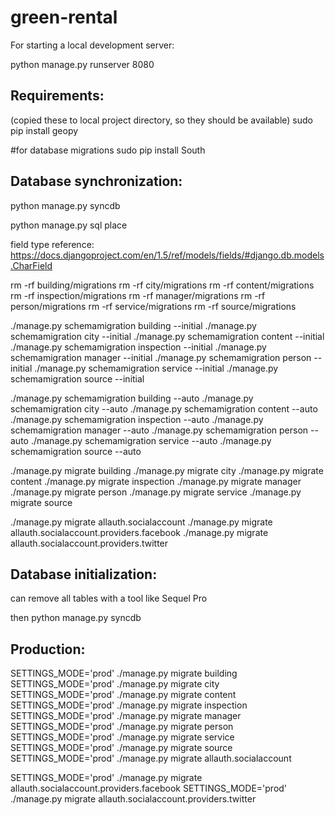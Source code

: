 green-rental
============

For starting a local development server:

python manage.py runserver 8080


Requirements:
-----------------

(copied these to local project directory, so they should be available)
sudo pip install geopy

#for database migrations
sudo pip install South



Database synchronization:
----------------------------------

python manage.py syncdb

python manage.py sql place

field type reference:
https://docs.djangoproject.com/en/1.5/ref/models/fields/#django.db.models.CharField


rm -rf building/migrations
rm -rf city/migrations
rm -rf content/migrations
rm -rf inspection/migrations
rm -rf manager/migrations
rm -rf person/migrations
rm -rf service/migrations
rm -rf source/migrations

./manage.py schemamigration building --initial
./manage.py schemamigration city --initial
./manage.py schemamigration content --initial
./manage.py schemamigration inspection --initial
./manage.py schemamigration manager --initial
./manage.py schemamigration person --initial
./manage.py schemamigration service --initial
./manage.py schemamigration source --initial

./manage.py schemamigration building --auto
./manage.py schemamigration city --auto
./manage.py schemamigration content --auto
./manage.py schemamigration inspection --auto
./manage.py schemamigration manager --auto
./manage.py schemamigration person --auto
./manage.py schemamigration service --auto
./manage.py schemamigration source --auto


./manage.py migrate building
./manage.py migrate city
./manage.py migrate content
./manage.py migrate inspection
./manage.py migrate manager
./manage.py migrate person
./manage.py migrate service
./manage.py migrate source


./manage.py migrate allauth.socialaccount
./manage.py migrate allauth.socialaccount.providers.facebook
./manage.py migrate allauth.socialaccount.providers.twitter

Database initialization:
----------------------------------

can remove all tables with a tool like Sequel Pro

then 
python manage.py syncdb


Production:
-------------------

SETTINGS_MODE='prod' ./manage.py migrate building
SETTINGS_MODE='prod' ./manage.py migrate city
SETTINGS_MODE='prod' ./manage.py migrate content
SETTINGS_MODE='prod' ./manage.py migrate inspection
SETTINGS_MODE='prod' ./manage.py migrate manager
SETTINGS_MODE='prod' ./manage.py migrate person
SETTINGS_MODE='prod' ./manage.py migrate service
SETTINGS_MODE='prod' ./manage.py migrate source
SETTINGS_MODE='prod' ./manage.py migrate allauth.socialaccount

SETTINGS_MODE='prod' ./manage.py migrate allauth.socialaccount.providers.facebook
SETTINGS_MODE='prod' ./manage.py migrate allauth.socialaccount.providers.twitter
